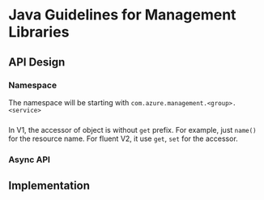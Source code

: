 # Java Guidelines for Management Libraries

## API Design

### Namespace 

The namespace will be starting with `com.azure.management.<group>.<service>`

### 

In V1, the accessor of object is without `get` prefix. For example, just `name()` for the resource name. For fluent V2, it use `get`, `set` for the accessor.

### Async API 

## Implementation



